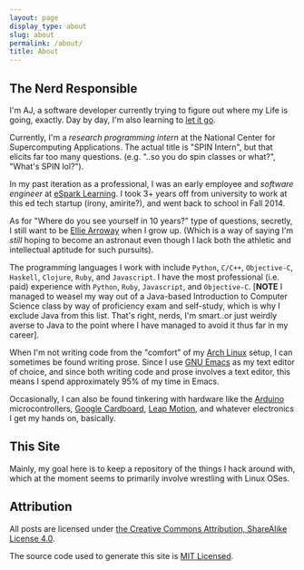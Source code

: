 ```yaml
---
layout: page
display_type: about
slug: about
permalink: /about/
title: About
---
```


## The Nerd Responsible

I'm AJ, a software developer currently trying to figure out where my Life is going, exactly. Day by day, I'm also learning to [let it go](https://www.youtube.com/watch?v=L0MK7qz13bU).

Currently, I'm a *research programming intern* at the National Center for Supercomputing Applications. The actual title is "SPIN Intern", but that elicits far too many questions. (e.g. "..so you do spin classes or what?", "What's SPIN lol?").

In my past iteration as a professional, I was an early employee and *software engineer* at [eSpark Learning](http://esparklearning.com). I took 3+ years off from university to work at this ed tech startup (irony, amirite?), and went back to school in Fall 2014.

As for "Where do you see yourself in 10 years?" type of questions, secretly, I still want to be [Ellie Arroway](http://en.wikipedia.org/wiki/Contact_(novel)) when I grow up. (Which is a way of saying I'm *still* hoping to become an astronaut even though I lack both the athletic and intellectual aptitude for such pursuits).

The programming languages I work with include `Python`, `C/C++`, `Objective-C`,  `Haskell`, `Clojure`, `Ruby`, and `Javascript`. I have the most professional (i.e. paid) experience with `Python`, `Ruby`, `Javascript`, and `Objective-C`. [**NOTE** I managed to weasel my way out of a Java-based Introduction to Computer Science class by way of proficiency exam and self-study, which is why I exclude Java from this list. That's right, nerds, I'm smart..or just weirdly averse to Java to the point where I have managed to avoid it thus far in my career].

When I'm not writing code from the "comfort" of my [Arch Linux](https://archlinux.org) setup, I can sometimes be found writing prose. Since I use [GNU Emacs](http://www.gnu.org/software/emacs/) as my text editor of choice, and since both writing code and prose involves a text editor, this means I spend approximately 95% of my time in Emacs.

Occasionally, I can also be found tinkering with hardware like the [Arduino](http://www.arduino.cc/) microcontrollers, [Google Cardboard](https://developers.google.com/cardboard/), [Leap Motion](http://leapmotion.com), and whatever electronics I get my hands on, basically.

## This Site

Mainly, my goal here is to keep a repository of the things I hack around with, which at the moment seems to primarily involve wrestling with Linux OSes.

## Attribution

All posts are licensed under <a rel="license" href="http://creativecommons.org/licenses/by-sa/4.0/">the Creative Commons Attribution, ShareAlike License 4.0</a>. 

The source code used to generate this site is [MIT Licensed](https://raw.githubusercontent.com/0x414A/0x414A.github.io/master/LICENSE).

